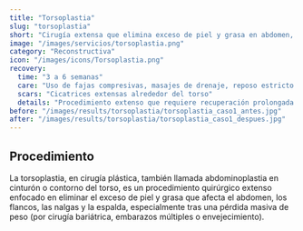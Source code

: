 ```yaml
---
title: "Torsoplastia"
slug: "torsoplastia"
short: "Cirugía extensa que elimina exceso de piel y grasa en abdomen, flancos, nalgas y espalda tras gran pérdida de peso."
image: "/images/servicios/torsoplastia.png"
category: "Reconstructiva"
icon: "/images/icons/Torsoplastia.png"
recovery: 
  time: "3 a 6 semanas"
  care: "Uso de fajas compresivas, masajes de drenaje, reposo estricto las primeras semanas"
  scars: "Cicatrices extensas alrededor del torso"
  details: "Procedimiento extenso que requiere recuperación prolongada de 3 a 6 semanas para la recuperación inicial."
before: "/images/results/torsoplastia/torsoplastia_caso1_antes.jpg"
after: "/images/results/torsoplastia/torsoplastia_caso1_despues.jpg"
---
```



## Procedimiento
La torsoplastia, en cirugía plástica, también llamada abdominoplastia en cinturón o contorno del torso, es un procedimiento quirúrgico extenso enfocado en eliminar el exceso de piel y grasa que afecta el abdomen, los flancos, las nalgas y la espalda, especialmente tras una pérdida masiva de peso (por cirugía bariátrica, embarazos múltiples o envejecimiento).

